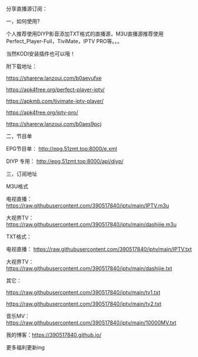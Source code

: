 
分享直播源订阅：



一，如何使用?

个人推荐使用DIYP影音添加TXT格式的直播源，M3U直播源推荐使用Perfect_Player-Full，TiviMate，IPTV PRO等。。。

当然KODI安装插件也可以哦！

附下载地址：

https://sharerw.lanzoui.com/b0aevufxe

https://apk4free.org/perfect-player-iptv/

https://apkmb.com/tivimate-iptv-player/

https://apk4free.org/iptv-pro/

https://sharerw.lanzoui.com/b0aes9pcj


二，节目单

EPG节目单：
http://epg.51zmt.top:8000/e.xml

DIYP 专用：
http://epg.51zmt.top:8000/api/diyp/


三，订阅地址

M3U格式

电视直播：
https://raw.githubusercontent.com/390517840/iptv/main/IPTV.m3u

大视界TV：
https://raw.githubusercontent.com/390517840/iptv/main/dashijie.m3u

TXT格式：

电视直播：
https://raw.githubusercontent.com/390517840/iptv/main/IPTV.txt

大视界TV：
https://raw.githubusercontent.com/390517840/iptv/main/dashijie.txt

其它：

https://raw.githubusercontent.com/390517840/iptv/main/tv1.txt

https://raw.githubusercontent.com/390517840/iptv/main/tv2.txt

音乐MV：
https://raw.githubusercontent.com/390517840/iptv/main/10000MV.txt


我的博客：https://390517840.github.io/


更多福利更新ing

